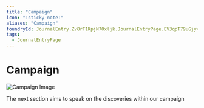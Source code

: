 ```yaml
---
title: "Campaign"
icon: ":sticky-note:"
aliases: "Campaign"
foundryId: JournalEntry.Zv8rT1KpjN70xljk.JournalEntryPage.EV3qpT79uGjy4l5H
tags:
  - JournalEntryPage
---
```


# Campaign
![Campaign Image](../../src/assets/media/campaign.png)

The next section aims to speak on the discoveries within our campaign
